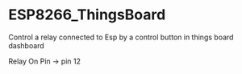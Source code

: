 # ESP8266_ThingsBoard

Control a relay connected to Esp by a control button in things board dashboard

Relay On Pin -> pin 12
